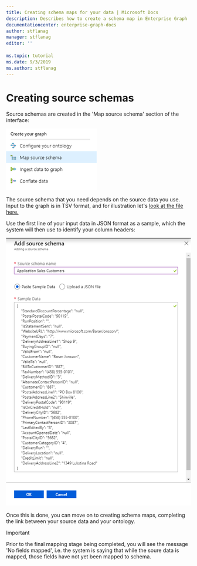 ```yaml
---
title: Creating schema maps for your data | Microsoft Docs
description: Describes how to create a schema map in Enterprise Graph
documentationcenter: enterprise-graph-docs
author: stflanag
manager: stflanag
editor: ''

ms.topic: tutorial
ms.date: 9/3/2019
ms.author: stflanag
---
```


# Creating source schemas

Source schemas are created in the 'Map source schema' section of the interface:

![Map source data](media/source-schema/nav-view.png)

The source schema that you need depends on the source data you use. Input to the graph is in TSV format, and for illustration let's <a href="http://ekgdemosamples.blob.core.windows.net/ekgdemosamples01/12.1_Ingestion_Application.Cities.tsv"> look at the file here.</a>

Use the first line of your input data in JSON format as a sample, which the system will then use to identify your column headers:

![Map source data](media/source-schema/schema_sample_data.png)

Once this is done, you can move on to creating schema maps, completing the link between your source data and your ontology.

> [!IMPORTANT]
> Prior to the final mapping stage being completed, you will see the message 'No fields mapped', i.e. the system is saying that while the soure data is mapped, those fields have not yet been mapped to schema.